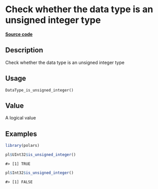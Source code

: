 

# Check whether the data type is an unsigned integer type

[**Source code**](https://github.com/pola-rs/r-polars/tree/d562252dbb77de7e06ca3e6150d74a2c709763bc/R/after-wrappers.R#L20)

## Description

Check whether the data type is an unsigned integer type

## Usage

<pre><code class='language-R'>DataType_is_unsigned_integer()
</code></pre>

## Value

A logical value

## Examples

``` r
library(polars)

pl$UInt32$is_unsigned_integer()
```

    #> [1] TRUE

``` r
pl$Int32$is_unsigned_integer()
```

    #> [1] FALSE
